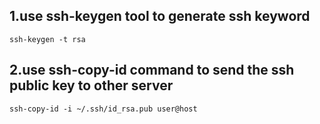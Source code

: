 ## 1.use ssh-keygen tool to generate ssh keyword
`ssh-keygen -t rsa`
## 2.use ssh-copy-id command to send the ssh public key to other server
`ssh-copy-id -i ~/.ssh/id_rsa.pub user@host`

